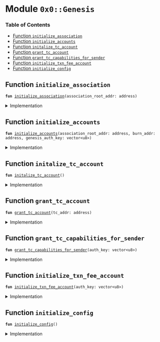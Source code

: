 
<a name="0x0_Genesis"></a>

# Module `0x0::Genesis`

### Table of Contents

-  [Function `initialize_association`](#0x0_Genesis_initialize_association)
-  [Function `initialize_accounts`](#0x0_Genesis_initialize_accounts)
-  [Function `initalize_tc_account`](#0x0_Genesis_initalize_tc_account)
-  [Function `grant_tc_account`](#0x0_Genesis_grant_tc_account)
-  [Function `grant_tc_capabilities_for_sender`](#0x0_Genesis_grant_tc_capabilities_for_sender)
-  [Function `initialize_txn_fee_account`](#0x0_Genesis_initialize_txn_fee_account)
-  [Function `initialize_config`](#0x0_Genesis_initialize_config)



<a name="0x0_Genesis_initialize_association"></a>

## Function `initialize_association`



<pre><code><b>fun</b> <a href="#0x0_Genesis_initialize_association">initialize_association</a>(association_root_addr: address)
</code></pre>



<details>
<summary>Implementation</summary>


<pre><code><b>fun</b> <a href="#0x0_Genesis_initialize_association">initialize_association</a>(association_root_addr: address) {
    // <a href="association.md#0x0_Association">Association</a>/cap setup
    <a href="association.md#0x0_Association_initialize">Association::initialize</a>();
    <a href="association.md#0x0_Association_apply_for_privilege">Association::apply_for_privilege</a>&lt;<a href="libra.md#0x0_Libra_AddCurrency">Libra::AddCurrency</a>&gt;();
    <a href="association.md#0x0_Association_grant_privilege">Association::grant_privilege</a>&lt;<a href="libra.md#0x0_Libra_AddCurrency">Libra::AddCurrency</a>&gt;(association_root_addr);
}
</code></pre>



</details>

<a name="0x0_Genesis_initialize_accounts"></a>

## Function `initialize_accounts`



<pre><code><b>fun</b> <a href="#0x0_Genesis_initialize_accounts">initialize_accounts</a>(association_root_addr: address, burn_addr: address, genesis_auth_key: vector&lt;u8&gt;)
</code></pre>



<details>
<summary>Implementation</summary>


<pre><code><b>fun</b> <a href="#0x0_Genesis_initialize_accounts">initialize_accounts</a>(
    association_root_addr: address,
    burn_addr: address,
    genesis_auth_key: vector&lt;u8&gt;,
) {
    <b>let</b> dummy_auth_key = x"00000000000000000000000000000000";

    // Set that this is testnet
    <a href="testnet.md#0x0_Testnet_initialize">Testnet::initialize</a>();

    // <a href="event.md#0x0_Event">Event</a> and currency setup
    <a href="event.md#0x0_Event_grant_event_generator">Event::grant_event_generator</a>();
    <a href="coin1.md#0x0_Coin1_initialize">Coin1::initialize</a>();
    <a href="coin2.md#0x0_Coin2_initialize">Coin2::initialize</a>();
    <a href="lbr.md#0x0_LBR_initialize">LBR::initialize</a>();
    <a href="libra_configs.md#0x0_LibraConfig_apply_for_creator_privilege">LibraConfig::apply_for_creator_privilege</a>();
    <a href="libra_configs.md#0x0_LibraConfig_grant_creator_privilege">LibraConfig::grant_creator_privilege</a>(0xA550C18);

    //// Account type setup
    <a href="account_type.md#0x0_AccountType_register">AccountType::register</a>&lt;<a href="unhosted.md#0x0_Unhosted_T">Unhosted::T</a>&gt;();
    <a href="account_type.md#0x0_AccountType_register">AccountType::register</a>&lt;<a href="empty.md#0x0_Empty_T">Empty::T</a>&gt;();
    <a href="vasp.md#0x0_VASP_initialize">VASP::initialize</a>();

    <a href="account_tracking.md#0x0_AccountTrack_initialize">AccountTrack::initialize</a>();
    <a href="libra_account.md#0x0_LibraAccount_initialize">LibraAccount::initialize</a>();
    <a href="unhosted.md#0x0_Unhosted_publish_global_limits_definition">Unhosted::publish_global_limits_definition</a>();
    <a href="libra_account.md#0x0_LibraAccount_create_account">LibraAccount::create_account</a>&lt;<a href="lbr.md#0x0_LBR_T">LBR::T</a>&gt;(
        association_root_addr,
        <b>copy</b> dummy_auth_key,
    );

    // Create the burn account
    <a href="libra_account.md#0x0_LibraAccount_create_account">LibraAccount::create_account</a>&lt;<a href="lbr.md#0x0_LBR_T">LBR::T</a>&gt;(burn_addr, <b>copy</b> dummy_auth_key);

    // Register transaction fee accounts
    // TODO: Need <b>to</b> convert this <b>to</b> a different account type than unhosted.
    <a href="libra_account.md#0x0_LibraAccount_create_testnet_account">LibraAccount::create_testnet_account</a>&lt;<a href="lbr.md#0x0_LBR_T">LBR::T</a>&gt;(0xFEE, <b>copy</b> dummy_auth_key);

    // Create the config account
    <a href="libra_account.md#0x0_LibraAccount_create_account">LibraAccount::create_account</a>&lt;<a href="lbr.md#0x0_LBR_T">LBR::T</a>&gt;(<a href="libra_configs.md#0x0_LibraConfig_default_config_address">LibraConfig::default_config_address</a>(), dummy_auth_key);

    <a href="libra_transaction_timeout.md#0x0_LibraTransactionTimeout_initialize">LibraTransactionTimeout::initialize</a>();
    <a href="libra_block.md#0x0_LibraBlock_initialize_block_metadata">LibraBlock::initialize_block_metadata</a>();
    <a href="libra_writeset_manager.md#0x0_LibraWriteSetManager_initialize">LibraWriteSetManager::initialize</a>();
    <a href="libra_account.md#0x0_LibraAccount_rotate_authentication_key">LibraAccount::rotate_authentication_key</a>(genesis_auth_key);
}
</code></pre>



</details>

<a name="0x0_Genesis_initalize_tc_account"></a>

## Function `initalize_tc_account`



<pre><code><b>fun</b> <a href="#0x0_Genesis_initalize_tc_account">initalize_tc_account</a>()
</code></pre>



<details>
<summary>Implementation</summary>


<pre><code><b>fun</b> <a href="#0x0_Genesis_initalize_tc_account">initalize_tc_account</a>() {
    <a href="association.md#0x0_Association_apply_for_association">Association::apply_for_association</a>();
    <a href="association.md#0x0_Association_apply_for_privilege">Association::apply_for_privilege</a>&lt;<a href="libra_account.md#0x0_LibraAccount_FreezingPrivilege">LibraAccount::FreezingPrivilege</a>&gt;();
}
</code></pre>



</details>

<a name="0x0_Genesis_grant_tc_account"></a>

## Function `grant_tc_account`



<pre><code><b>fun</b> <a href="#0x0_Genesis_grant_tc_account">grant_tc_account</a>(tc_addr: address)
</code></pre>



<details>
<summary>Implementation</summary>


<pre><code><b>fun</b> <a href="#0x0_Genesis_grant_tc_account">grant_tc_account</a>(tc_addr: address) {
    <a href="association.md#0x0_Association_grant_association_address">Association::grant_association_address</a>(tc_addr);
    <a href="association.md#0x0_Association_grant_privilege">Association::grant_privilege</a>&lt;<a href="libra_account.md#0x0_LibraAccount_FreezingPrivilege">LibraAccount::FreezingPrivilege</a>&gt;(tc_addr);
}
</code></pre>



</details>

<a name="0x0_Genesis_grant_tc_capabilities_for_sender"></a>

## Function `grant_tc_capabilities_for_sender`



<pre><code><b>fun</b> <a href="#0x0_Genesis_grant_tc_capabilities_for_sender">grant_tc_capabilities_for_sender</a>(auth_key: vector&lt;u8&gt;)
</code></pre>



<details>
<summary>Implementation</summary>


<pre><code><b>fun</b> <a href="#0x0_Genesis_grant_tc_capabilities_for_sender">grant_tc_capabilities_for_sender</a>(auth_key: vector&lt;u8&gt;) {
    <a href="libra.md#0x0_Libra_grant_burn_capability_for_sender">Libra::grant_burn_capability_for_sender</a>&lt;<a href="coin1.md#0x0_Coin1_T">Coin1::T</a>&gt;();
    <a href="libra.md#0x0_Libra_grant_burn_capability_for_sender">Libra::grant_burn_capability_for_sender</a>&lt;<a href="coin2.md#0x0_Coin2_T">Coin2::T</a>&gt;();
    <a href="libra.md#0x0_Libra_grant_burn_capability_for_sender">Libra::grant_burn_capability_for_sender</a>&lt;<a href="lbr.md#0x0_LBR_T">LBR::T</a>&gt;();
    <a href="libra_account.md#0x0_LibraAccount_rotate_authentication_key">LibraAccount::rotate_authentication_key</a>(auth_key);
}
</code></pre>



</details>

<a name="0x0_Genesis_initialize_txn_fee_account"></a>

## Function `initialize_txn_fee_account`



<pre><code><b>fun</b> <a href="#0x0_Genesis_initialize_txn_fee_account">initialize_txn_fee_account</a>(auth_key: vector&lt;u8&gt;)
</code></pre>



<details>
<summary>Implementation</summary>


<pre><code><b>fun</b> <a href="#0x0_Genesis_initialize_txn_fee_account">initialize_txn_fee_account</a>(auth_key: vector&lt;u8&gt;) {
    <a href="libra_account.md#0x0_LibraAccount_add_currency">LibraAccount::add_currency</a>&lt;<a href="coin1.md#0x0_Coin1_T">Coin1::T</a>&gt;();
    <a href="libra_account.md#0x0_LibraAccount_add_currency">LibraAccount::add_currency</a>&lt;<a href="coin2.md#0x0_Coin2_T">Coin2::T</a>&gt;();
    <a href="transaction_fee.md#0x0_TransactionFee_initialize_transaction_fees">TransactionFee::initialize_transaction_fees</a>();
    <a href="libra_account.md#0x0_LibraAccount_rotate_authentication_key">LibraAccount::rotate_authentication_key</a>(auth_key);
}
</code></pre>



</details>

<a name="0x0_Genesis_initialize_config"></a>

## Function `initialize_config`



<pre><code><b>fun</b> <a href="#0x0_Genesis_initialize_config">initialize_config</a>()
</code></pre>



<details>
<summary>Implementation</summary>


<pre><code><b>fun</b> <a href="#0x0_Genesis_initialize_config">initialize_config</a>() {
    <a href="event.md#0x0_Event_grant_event_generator">Event::grant_event_generator</a>();
    <a href="libra_configs.md#0x0_LibraConfig_initialize_configuration">LibraConfig::initialize_configuration</a>();
    <a href="libra_configs.md#0x0_LibraConfig_apply_for_creator_privilege">LibraConfig::apply_for_creator_privilege</a>();
}
</code></pre>



</details>
